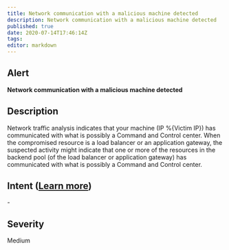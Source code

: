 ```yaml
---
title: Network communication with a malicious machine detected
description: Network communication with a malicious machine detected
published: true
date: 2020-07-14T17:46:14Z
tags:
editor: markdown
---
```


## Alert
**Network communication with a malicious machine detected**

## Description
Network traffic analysis indicates that your machine (IP %{Victim IP}) has communicated with what is possibly a Command and Control center. When the compromised resource is a load balancer or an application gateway, the suspected activity might indicate that one or more of the resources in the backend pool (of the load balancer or application gateway) has communicated with what is possibly a Command and Control center.

## Intent ([Learn more](/public/security/alerts/intentions.md))
\-

## Severity
Medium




